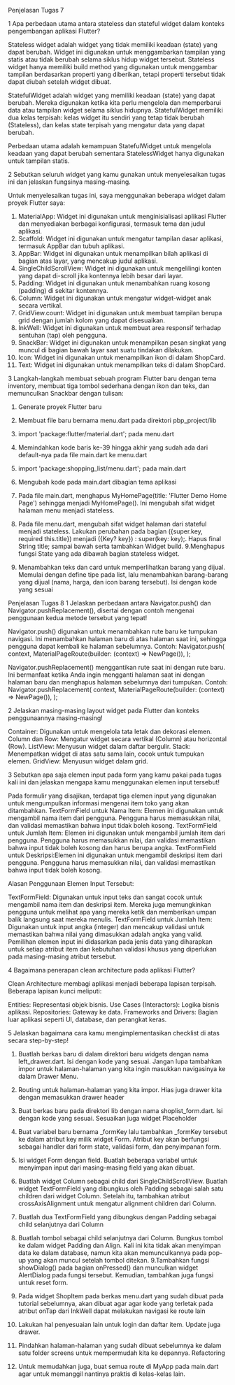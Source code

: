 Penjelasan Tugas 7

1
Apa perbedaan utama antara stateless dan stateful widget dalam konteks pengembangan aplikasi Flutter?

Stateless widget adalah widget yang tidak memiliki keadaan (state) yang dapat berubah. Widget ini digunakan untuk menggambarkan tampilan yang statis atau tidak berubah selama siklus hidup widget tersebut. Stateless widget hanya memiliki build method yang digunakan untuk menggambar tampilan berdasarkan properti yang diberikan, tetapi properti tersebut tidak dapat diubah setelah widget dibuat.

StatefulWidget adalah widget yang memiliki keadaan (state) yang dapat berubah. Mereka digunakan ketika kita perlu mengelola dan memperbarui data atau tampilan widget selama siklus hidupnya. StatefulWidget memiliki dua kelas terpisah: kelas widget itu sendiri yang tetap tidak berubah (Stateless), dan kelas state terpisah yang mengatur data yang dapat berubah.

Perbedaan utama adalah kemampuan StatefulWidget untuk mengelola keadaan yang dapat berubah sementara StatelessWidget hanya digunakan untuk tampilan statis.

2
Sebutkan seluruh widget yang kamu gunakan untuk menyelesaikan tugas ini dan jelaskan fungsinya masing-masing.

Untuk menyelesaikan tugas ini, saya menggunakan beberapa widget dalam proyek Flutter saya:
1. MaterialApp: Widget ini digunakan untuk menginisialisasi aplikasi Flutter dan menyediakan berbagai konfigurasi, termasuk tema dan judul aplikasi.
2. Scaffold: Widget ini digunakan untuk mengatur tampilan dasar aplikasi, termasuk AppBar dan tubuh aplikasi.
3. AppBar: Widget ini digunakan untuk menampilkan bilah aplikasi di bagian atas layar, yang mencakup judul aplikasi.
4. SingleChildScrollView: Widget ini digunakan untuk mengelilingi konten yang dapat di-scroll jika kontennya lebih besar dari layar.
5. Padding: Widget ini digunakan untuk menambahkan ruang kosong (padding) di sekitar kontennya.
6. Column: Widget ini digunakan untuk mengatur widget-widget anak secara vertikal.
7. GridView.count: Widget ini digunakan untuk membuat tampilan berupa grid dengan jumlah kolom yang dapat disesuaikan.
8. InkWell: Widget ini digunakan untuk membuat area responsif terhadap sentuhan (tap) oleh pengguna.
9. SnackBar: Widget ini digunakan untuk menampilkan pesan singkat yang muncul di bagian bawah layar saat suatu tindakan dilakukan.
10. Icon: Widget ini digunakan untuk menampilkan ikon di dalam ShopCard.
11. Text: Widget ini digunakan untuk menampilkan teks di dalam ShopCard.

3
Langkah-langkah membuat sebuah program Flutter baru dengan tema inventory, membuat tiga tombol sederhana dengan ikon dan teks, dan memunculkan Snackbar dengan tulisan:

1. Generate proyek Flutter baru
2. Membuat file baru bernama menu.dart pada direktori pbp_project/lib

3. import 'package:flutter/material.dart'; pada menu.dart
4. Memindahkan kode baris ke-39 hingga akhir yang sudah ada dari default-nya pada file main.dart ke menu.dart
5. import 'package:shopping_list/menu.dart'; pada main.dart

6. Mengubah kode pada main.dart dibagian tema aplikasi
7. Pada file main.dart, menghapus MyHomePage(title: 'Flutter Demo Home Page') sehingga menjadi MyHomePage(). Ini mengubah sifat widget halaman menu menjadi stateless.
8. Pada file menu.dart, mengubah sifat widget halaman dari stateful menjadi stateless. Lakukan perubahan pada bagian ({super.key, required this.title}) menjadi ({Key? key}) : super(key: key);. Hapus final String title; sampai bawah serta tambahkan Widget build.
9.Menghapus fungsi State yang ada dibawah bagian stateless widget.
10. Menambahkan teks dan card untuk memperlihatkan barang yang dijual. Memulai dengan define tipe pada list, lalu menambahkan barang-barang yang dijual (nama, harga, dan icon barang tersebut). Isi dengan kode yang sesuai

Penjelasan Tugas 8
1
Jelaskan perbedaan antara Navigator.push() dan Navigator.pushReplacement(), disertai dengan contoh mengenai penggunaan kedua metode tersebut yang tepat!

Navigator.push() digunakan untuk menambahkan rute baru ke tumpukan navigasi. Ini menambahkan halaman baru di atas halaman saat ini, sehingga pengguna dapat kembali ke halaman sebelumnya.
Contoh:
Navigator.push(
  context,
  MaterialPageRoute(builder: (context) => NewPage()),
);

Navigator.pushReplacement() menggantikan rute saat ini dengan rute baru. Ini bermanfaat ketika Anda ingin mengganti halaman saat ini dengan halaman baru dan menghapus halaman sebelumnya dari tumpukan.
Contoh:
Navigator.pushReplacement(
  context,
  MaterialPageRoute(builder: (context) => NewPage()),
);

2
Jelaskan masing-masing layout widget pada Flutter dan konteks penggunaannya masing-masing!

Container: Digunakan untuk mengelola tata letak dan dekorasi elemen.
Column dan Row: Mengatur widget secara vertikal (Column) atau horizontal (Row).
ListView: Menyusun widget dalam daftar bergulir.
Stack: Menempatkan widget di atas satu sama lain, cocok untuk tumpukan elemen.
GridView: Menyusun widget dalam grid.

3
Sebutkan apa saja elemen input pada form yang kamu pakai pada tugas kali ini dan jelaskan mengapa kamu menggunakan elemen input tersebut!

Pada formulir yang disajikan, terdapat tiga elemen input yang digunakan untuk mengumpulkan informasi mengenai item toko yang akan ditambahkan. TextFormField untuk Nama Item: Elemen ini digunakan untuk mengambil nama item dari pengguna. Pengguna harus memasukkan nilai, dan validasi memastikan bahwa input tidak boleh kosong.
TextFormField untuk Jumlah Item: Elemen ini digunakan untuk mengambil jumlah item dari pengguna. Pengguna harus memasukkan nilai, dan validasi memastikan bahwa input tidak boleh kosong dan harus berupa angka.
TextFormField untuk Deskripsi:Elemen ini digunakan untuk mengambil deskripsi item dari pengguna. Pengguna harus memasukkan nilai, dan validasi memastikan bahwa input tidak boleh kosong.

Alasan Penggunaan Elemen Input Tersebut:

TextFormField: Digunakan untuk input teks dan sangat cocok untuk mengambil nama item dan deskripsi item. Mereka juga memungkinkan pengguna untuk melihat apa yang mereka ketik dan memberikan umpan balik langsung saat mereka menulis.
TextFormField untuk Jumlah Item: Digunakan untuk input angka (integer) dan mencakup validasi untuk memastikan bahwa nilai yang dimasukkan adalah angka yang valid.
Pemilihan elemen input ini didasarkan pada jenis data yang diharapkan untuk setiap atribut item dan kebutuhan validasi khusus yang diperlukan pada masing-masing atribut tersebut.

4
Bagaimana penerapan clean architecture pada aplikasi Flutter?

Clean Architecture membagi aplikasi menjadi beberapa lapisan terpisah. Beberapa lapisan kunci meliputi:

Entities: Representasi objek bisnis.
Use Cases (Interactors): Logika bisnis aplikasi.
Repositories: Gateway ke data.
Frameworks and Drivers: Bagian luar aplikasi seperti UI, database, dan perangkat keras.

5
Jelaskan bagaimana cara kamu mengimplementasikan checklist di atas secara step-by-step!

1. Buatlah berkas baru di dalam direktori baru widgets dengan nama left_drawer.dart. Isi dengan kode yang sesuai. Jangan lupa tambahkan impor untuk halaman-halaman yang kita ingin masukkan navigasinya ke dalam Drawer Menu.
2. Routing untuk halaman-halaman yang kita impor. Hias juga drawer kita dengan memasukkan drawer header

3. Buat berkas baru pada direktori lib dengan nama shoplist_form.dart. Isi dengan kode yang sesuai. Sesuaikan juga widget Placeholder
4. Buat variabel baru bernama _formKey lalu tambahkan _formKey tersebut ke dalam atribut key milik widget Form. Atribut key akan berfungsi sebagai handler dari form state, validasi form, dan penyimpanan form.
5. Isi widget Form dengan field. Buatlah beberapa variabel untuk menyimpan input dari masing-masing field yang akan dibuat.
6. Buatlah widget Column sebagai child dari SingleChildScrollView. Buatlah widget TextFormField yang dibungkus oleh Padding sebagai salah satu children dari widget Column. Setelah itu, tambahkan atribut crossAxisAlignment untuk mengatur alignment children dari Column.
7. Buatlah dua TextFormField yang dibungkus dengan Padding sebagai child selanjutnya dari Column
8. Buatlah tombol sebagai child selanjutnya dari Column. Bungkus tombol ke dalam widget Padding dan Align. Kali ini kita tidak akan menyimpan data ke dalam database, namun kita akan memunculkannya pada pop-up yang akan muncul setelah tombol ditekan.
9.Tambahkan fungsi showDialog() pada bagian onPressed() dan munculkan widget AlertDialog pada fungsi tersebut. Kemudian, tambahkan juga fungsi untuk reset form.
10. Pada widget ShopItem pada berkas menu.dart yang sudah dibuat pada tutorial sebelumnya, akan dibuat agar agar kode yang terletak pada atribut onTap dari InkWell dapat melakukan navigasi ke route lain
11. Lakukan hal penyesuaian lain untuk login dan daftar item. Update juga drawer.
12. Pindahkan halaman-halaman yang sudah dibuat sebelumnya ke dalam satu folder screens untuk mempermudah kita ke depannya. Refactoring
13. Untuk memudahkan juga, buat semua route di MyApp pada main.dart agar untuk memanggil nantinya praktis di kelas-kelas lain.